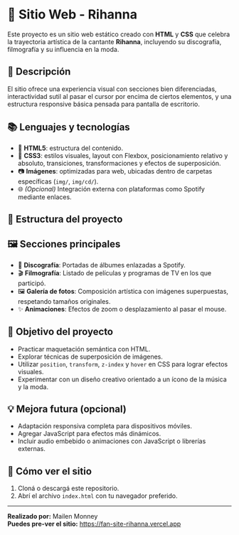 # 🌟 Sitio Web - Rihanna

Este proyecto es un sitio web estático creado con **HTML** y **CSS** que celebra la trayectoria artística de la cantante **Rihanna**, incluyendo su discografía, filmografía y su influencia en la moda.

## 🧾 Descripción

El sitio ofrece una experiencia visual con secciones bien diferenciadas, interactividad sutil al pasar el cursor por encima de ciertos elementos, y una estructura responsive básica pensada para pantalla de escritorio.

## 📚 Lenguajes y tecnologías

- 🧱 **HTML5**: estructura del contenido.
- 🎨 **CSS3**: estilos visuales, layout con Flexbox, posicionamiento relativo y absoluto, transiciones, transformaciones y efectos de superposición.
- 📷 **Imágenes**: optimizadas para web, ubicadas dentro de carpetas específicas (`img/`, `img/cd/`).
- 🌐 *(Opcional)* Integración externa con plataformas como Spotify mediante enlaces.

## 📁 Estructura del proyecto


## 🖼️ Secciones principales

- 🎵 **Discografía**: Portadas de álbumes enlazadas a Spotify.
- 🎬 **Filmografía**: Listado de películas y programas de TV en los que participó.
- 🖼️ **Galería de fotos**: Composición artística con imágenes superpuestas, respetando tamaños originales.
- ✨ **Animaciones**: Efectos de zoom o desplazamiento al pasar el mouse.

## 🧪 Objetivo del proyecto

- Practicar maquetación semántica con HTML.
- Explorar técnicas de superposición de imágenes.
- Utilizar `position`, `transform`, `z-index` y `hover` en CSS para lograr efectos visuales.
- Experimentar con un diseño creativo orientado a un ícono de la música y la moda.

## 💡 Mejora futura (opcional)

- Adaptación responsiva completa para dispositivos móviles.
- Agregar JavaScript para efectos más dinámicos.
- Incluir audio embebido o animaciones con JavaScript o librerías externas.

## 🚀 Cómo ver el sitio

1. Cloná o descargá este repositorio.
2. Abrí el archivo `index.html` con tu navegador preferido.

---

**Realizado por:** Mailen Monney  
**Puedes pre-ver el sitio:**  https://fan-site-rihanna.vercel.app
